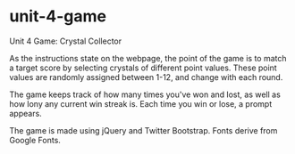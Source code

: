 # unit-4-game
Unit 4 Game: Crystal Collector

As the instructions state on the webpage, the point of the game is to match a target score by selecting crystals of different point values. These point values are randomly assigned between 1-12, and change with each round. 

The game keeps track of how many times you've won and lost, as well as how lony any current win streak is. Each time you win or lose, a prompt appears.

The game is made using jQuery and Twitter Bootstrap. Fonts derive from Google Fonts. 


